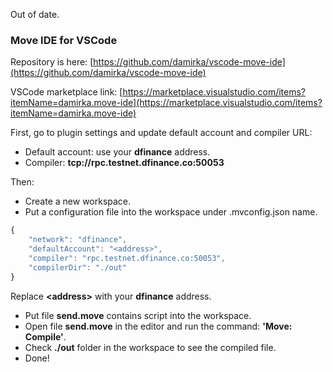 Out of date.

### Move IDE for **VSCode**

Repository is here: [https://github.com/damirka/vscode-move-ide](https://github.com/damirka/vscode-move-ide)

VSCode marketplace link: [https://marketplace.visualstudio.com/items?itemName=damirka.move-ide](https://marketplace.visualstudio.com/items?itemName=damirka.move-ide)

First, go to plugin settings and update default account and compiler URL:

* Default account: use your **dfinance** address.
* Compiler: **tcp://rpc.testnet.dfinance.co:50053**

Then:

* Create a new workspace.
* Put a configuration file into the workspace under .mvconfig.json name.

```javascript
{
    "network": "dfinance",
    "defaultAccount": "<address>",
    "compiler": "rpc.testnet.dfinance.co:50053",
    "compilerDir": "./out"
}
```

Replace **&lt;address&gt;** with your **dfinance** address.

* Put file **send.move** contains script into the workspace.
* Open file **send.move** in the editor and run the command: **'Move: Compile'**.
* Check **./out** folder in the workspace to see the compiled file.
* Done!
